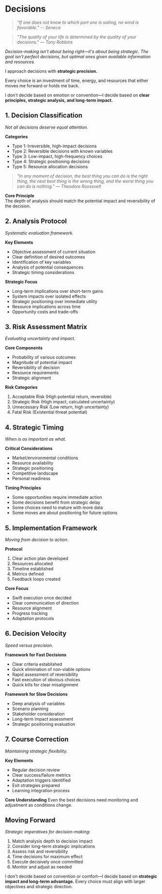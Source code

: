 # Decisions

> *“If one does not know to which port one is sailing, no wind is favorable.” -- Seneca*

> *"The quality of your life is determined by the quality of your decisions." — Tony Robbins*

*Decision-making isn't about being right—it's about being strategic. The goal isn't perfect decisions, but optimal ones given available information and resources.*

I approach decisions with **strategic precision.**

Every choice is an investment of time, energy, and resources that either moves me forward or holds me back.

I don't decide based on emotion or convention—I decide based on **clear principles, strategic analysis, and long-term impact.**

## 1. Decision Classification

*Not all decisions deserve equal attention.*

**Categories**
- Type 1: Irreversible, high-impact decisions
- Type 2: Reversible decisions with known variables
- Type 3: Low-impact, high-frequency choices
- Type 4: Strategic positioning decisions
- Type 5: Resource allocation decisions

> *"In any moment of decision, the best thing you can do is the right thing, the next best thing is the wrong thing, and the worst thing you can do is nothing." — Theodore Roosevelt*

**Core Principle**  
The depth of analysis should match the potential impact and reversibility of the decision.

## 2. Analysis Protocol

*Systematic evaluation framework.*

**Key Elements**
- Objective assessment of current situation
- Clear definition of desired outcomes
- Identification of key variables
- Analysis of potential consequences
- Strategic timing considerations

**Strategic Focus**
- Long-term implications over short-term gains
- System impacts over isolated effects
- Strategic positioning over immediate utility
- Resource implications across time
- Opportunity costs and trade-offs

## 3. Risk Assessment Matrix

*Evaluating uncertainty and impact.*

**Core Components**
- Probability of various outcomes
- Magnitude of potential impact
- Reversibility of decision
- Resource requirements
- Strategic alignment

**Risk Categories**
1. Acceptable Risk (High potential return, reversible)
2. Strategic Risk (High impact, calculated uncertainty)
3. Unnecessary Risk (Low return, high uncertainty)
4. Fatal Risk (Existential threat potential)

## 4. Strategic Timing

*When is as important as what.*

**Critical Considerations**
- Market/environmental conditions
- Resource availability
- Strategic positioning
- Competitive landscape
- Personal readiness

**Timing Principles**
- Some opportunities require immediate action
- Some decisions benefit from strategic delay
- Some choices need to mature with more data
- Some moves are about positioning for future options

## 5. Implementation Framework

*Moving from decision to action.*

**Protocol**
1. Clear action plan developed
2. Resources allocated
3. Timeline established
4. Metrics defined
5. Feedback loops created

**Core Focus**
- Swift execution once decided
- Clear communication of direction
- Resource alignment
- Progress tracking
- Adaptation protocols

## 6. Decision Velocity

*Speed versus precision.*

**Framework for Fast Decisions**
- Clear criteria established
- Quick elimination of non-viable options
- Rapid assessment of reversibility
- Fast execution of obvious choices
- Quick kills for clear misalignment

**Framework for Slow Decisions**
- Deep analysis of variables
- Scenario planning
- Stakeholder consideration
- Long-term impact assessment
- Strategic positioning evaluation

## 7. Course Correction

*Maintaining strategic flexibility.*

**Key Elements**
- Regular decision review
- Clear success/failure metrics
- Adaptation triggers identified
- Exit strategies prepared
- Learning integration process

**Core Understanding**
Even the best decisions need monitoring and adjustment as conditions change.

## Moving Forward

*Strategic imperatives for decision-making:*

1. Match analysis depth to decision impact
2. Consider long-term strategic implications
3. Assess risk and reversibility
4. Time decisions for maximum effect
5. Execute decisively once committed
6. Monitor and adjust as needed

I don't decide based on convention or comfort—I decide based on **strategic impact and long-term advantage.** Every choice must align with larger objectives and strategic direction.
